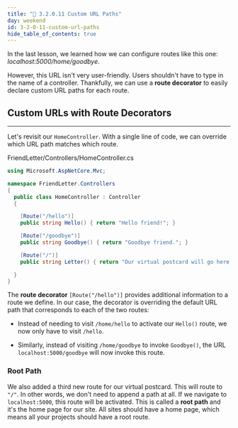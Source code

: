 ```yaml
---
title: "📓 3.2.0.11 Custom URL Paths"
day: weekend
id: 3-2-0-11-custom-url-paths
hide_table_of_contents: true
---
```


In the last lesson, we learned how we can configure routes like this one: _localhost:5000/home/goodbye_.

However, this URL isn't very user-friendly. Users shouldn't have to type in the name of a controller. Thankfully, we can use a **route decorator** to easily declare custom URL paths for each route.

## Custom URLs with Route Decorators
---

Let's revisit our `HomeController`. With a single line of code, we can override which URL path matches which route.

<div class="filename">FriendLetter/Controllers/HomeController.cs</div>

```csharp
using Microsoft.AspNetCore.Mvc;

namespace FriendLetter.Controllers
{
  public class HomeController : Controller
  {

    [Route("/hello")]
    public string Hello() { return "Hello friend!"; }

    [Route("/goodbye")]
    public string Goodbye() { return "Goodbye friend."; }

    [Route("/")]
    public string Letter() { return "Our virtual postcard will go here soon!"; }

  }
}
```

The **route decorator** `[Route("/hello")]` provides additional information to a route we define. In our case, the decorator is overriding the default URL path that corresponds to each of the two routes:

* Instead of needing to visit `/home/hello` to activate our `Hello()` route, we now only have to visit `/hello`.

* Similarly, instead of visiting `/home/goodbye` to invoke `Goodbye()`, the URL `localhost:5000/goodbye` will now invoke this route.

### Root Path

We also added a third new route for our virtual postcard. This will route to `"/"`. In other words, we don't need to append a path at all. If we navigate to `localhost:5000`, this route will be activated. This is called a **root path** and it's the home page for our site. All sites should have a home page, which means all your projects should have a root route.
